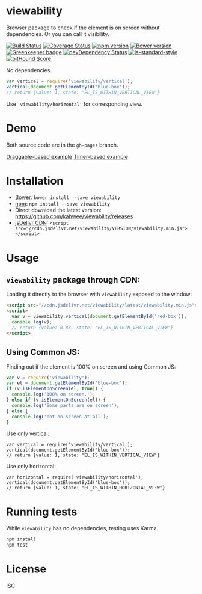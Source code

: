 # viewability

Browser package to check if the element is on screen without dependencies. Or you can call it visibility.

[![Build Status](https://travis-ci.org/kahwee/viewability.svg?branch=master)](https://travis-ci.org/kahwee/viewability)
[![Coverage Status](https://coveralls.io/repos/github/kahwee/viewability/badge.svg?branch=master)](https://coveralls.io/github/kahwee/viewability?branch=master)
[![npm version](https://badge.fury.io/js/viewability.svg)](https://www.npmjs.com/package/viewability)
[![Bower version](https://badge.fury.io/bo/viewability.svg)](http://badge.fury.io/bo/viewability)
[![Greenkeeper badge](https://badges.greenkeeper.io/kahwee/viewability.svg)](https://greenkeeper.io/)
[![devDependency Status](https://david-dm.org/kahwee/viewability/dev-status.svg)](https://david-dm.org/kahwee/viewability#info=devDependencies)
[![js-standard-style](https://img.shields.io/badge/code%20style-standard-brightgreen.svg?style=flat)](https://github.com/feross/standard)
[![bitHound Score](https://www.bithound.io/github/kahwee/viewability/badges/score.svg)](https://www.bithound.io/github/kahwee/viewability)

No dependencies.

```js
var vertical = require('viewability/vertical');
vertical(document.getElementById('blue-box'));
// return {value: 1, state: "EL_IS_WITHIN_VERTICAL_VIEW"}
```

Use `'viewability/horizontal'` for corresponding view.

# Demo

Both source code are in the `gh-pages` branch.

[Draggable-based example](https://kahwee.github.io/viewability/)
[Timer-based example](https://kahwee.github.io/viewability/timer.html)

# Installation

* [Bower](http://bower.io/): `bower install --save viewability`
* [npm](https://www.npmjs.org/): `npm install --save viewability`
* Direct download the latest version: https://github.com/kahwee/viewability/releases
* [jsDelivr CDN](http://www.jsdelivr.com/#!viewability): `<script src="//cdn.jsdelivr.net/viewability/VERSION/viewability.min.js"></script>`

# Usage

## `viewability` package through CDN:

Loading it directly to the browser with `viewability` exposed to the window:

```html
<script src="//cdn.jsdelivr.net/viewability/latest/viewability.min.js"></script>
<script>
  var v = viewability.vertical(document.getElementById('red-box'));
  console.log(v);
  // return {value: 0.83, state: "EL_IS_WITHIN_VERTICAL_VIEW"}
</script>
```

## Using Common JS:

Finding out if the element is 100% on screen and using Common JS:

```js
var v = require('viewability');
var el = document.getElementById('blue-box');
if (v.isElementOnScreen(el, true)) {
  console.log('100% on screen.');
} else if (v.isElementOnScreen(el)) {
  console.log('Some parts are on screen');
} else {
  console.log('not on screen at all');
}
```

Use only vertical:

```
var vertical = require('viewability/vertical');
vertical(document.getElementById('blue-box'));
// return {value: 1, state: "EL_IS_WITHIN_VERTICAL_VIEW"}
```

Use only horizontal:

```
var horizontal = require('viewability/horizontal');
vertical(document.getElementById('blue-box'));
// return {value: 1, state: "EL_IS_WITHIN_HORIZONTAL_VIEW"}
```

# Running tests

While `viewability` has no dependencies, testing uses Karma.

```sh
npm install
npm test
```

# License

ISC
